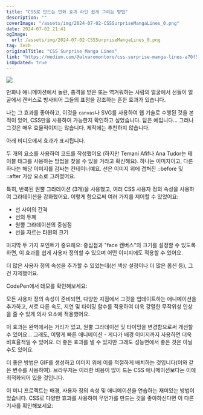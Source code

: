 ```yaml
---
title: "CSS로 만드는 만화 효과 라인 쉽게 그리는 방법"
description: ""
coverImage: "/assets/img/2024-07-02-CSSSurpriseMangaLines_0.png"
date: 2024-07-02 21:41
ogImage: 
  url: /assets/img/2024-07-02-CSSSurpriseMangaLines_0.png
tag: Tech
originalTitle: "CSS Surprise Manga Lines"
link: "https://medium.com/@alvaromontoro/css-surprise-manga-lines-a70f57bc6faa"
isUpdated: true
---
```




<img src="/assets/img/2024-07-02-CSSSurpriseMangaLines_0.png" />

만화나 애니메이션에서 놀란, 충격을 받은 또는 역겨워하는 사람의 얼굴에서 선들이 얼굴에서 캔버스로 방사되어 그들의 표정을 강조하는 흔한 효과가 있습니다.

나는 그 효과를 좋아하고, 이것을 `canvas`나 SVG를 사용하여 웹 기술로 수행된 것을 본 적이 있어, CSS만을 사용하여 가능한지 확인하고 싶었습니다. 답은 예입니다... 그러나 그것은 매우 효율적이지는 않습니다. 제작에는 추천하지 않습니다.

아래 비디오에서 효과가 표시됩니다.



<div class="content-ad"></div>
두 개의 요소를 사용하여 코드를 작성했어요 (하지만 Temani Afif나 Ana Tudor는 테이블 태그를 사용하는 방법을 찾을 수 있을 거라고 확신해요). 하나는 이미지이고, 다른 하나는 해당 이미지를 감싸는 컨테이너예요. 선은 이미지 위에 겹쳐진 ::before 및 ::after 가상 요소로 그려졌어요.

특히, 반복된 원뿔 그라데이션 (3개)을 사용했고, 여러 CSS 사용자 정의 속성을 사용하여 그라데이션을 강화했어요. 이렇게 함으로써 여러 가지를 제어할 수 있었어요:

- 선 사이의 간격
- 선의 두께
- 원뿔 그라데이션의 중심점
- 선을 자르는 타원의 크기

마지막 두 가지 포인트가 중요해요: 중심점과 "face 캔버스"의 크기를 설정할 수 있도록 하면, 이 효과를 쉽게 사용자 정의할 수 있으며 어떤 이미지에도 적용할 수 있어요.



<div class="content-ad"></div>
더 많은 사용자 정의 속성을 추가할 수 있었는데(선 색상 설정이나 더 많은 옵션 등), 그건 자제했어요.

CodePen에서 데모를 확인해보세요:

모든 사용자 정의 속성이 준비되면, 다양한 지점에서 그것을 업데이트하는 애니메이션을 추가하고, 서로 다른 속도, 지연 및 타이밍 함수를 적용하여 더욱 강렬한 무작위성 인상을 줄 수 있게 의사 요소에 적용했어요.

이 효과는 완벽에서는 거리가 있고, 원뿔 그라데이션 및 타이밍을 변경함으로써 개선할 수 있어요... 그래도, 이렇게 빠른 애니메이션 - 게다가 배경 이미지까지 사용하면 더욱 비효율적일 수 있어요. 더 좋은 효과를 낼 수 있지만 그래도 성능면에서 좋은 것은 아닐 수도 있어요.



<div class="content-ad"></div>
더 좋은 방법은 GIF를 생성하고 이미지 위에 이를 적절하게 배치하는 것입니다(이와 같은 변수를 사용하여). 브라우저는 이러한 비용이 많이 드는 CSS 애니메이션보다는 이에 최적화되어 있을 것입니다.

이 미니 프로젝트는 배경, 사용자 정의 속성 및 애니메이션을 연습하는 재미있는 방법이었습니다. CSS로 다양한 효과를 사용하여 무언가를 만드는 것을 좋아하신다면 이 다른 기사를 확인해보세요:
